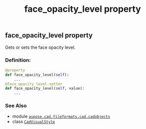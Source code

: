 ﻿---
title: face_opacity_level property
second_title: Aspose.CAD for Python via .NET API References
description: 
type: docs
weight: 380
url: /python-net/aspose.cad.fileformats.cad.cadobjects/cadvisualstyle/face_opacity_level/
is_root: false
---

## face_opacity_level property


Gets or sets the face opacity level.
### Definition:
```python
@property
def face_opacity_level(self):
    ...
@face_opacity_level.setter
def face_opacity_level(self, value):
    ...
```

### See Also
* module [`aspose.cad.fileformats.cad.cadobjects`](../../)
* class [`CadVisualStyle`](/cad/python-net/aspose.cad.fileformats.cad.cadobjects/cadvisualstyle)
